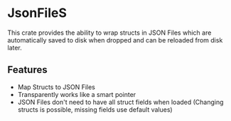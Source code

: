 # JsonFileS

This crate provides the ability to wrap structs in JSON Files which are automatically saved to disk when dropped and can be reloaded from disk later.

## Features
- Map Structs to JSON Files
- Transparently works like a smart pointer
- JSON Files don't need to have all struct fields when loaded (Changing structs is possible, missing fields use default values)
